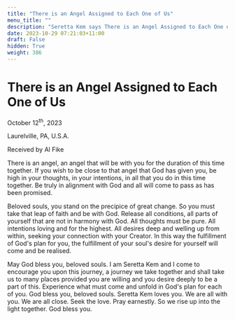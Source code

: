 ```yaml
---
title: "There is an Angel Assigned to Each One of Us"
menu_title: ""
description: "Seretta Kem says There is an Angel Assigned to Each One of Us"
date: 2023-10-29 07:21:03+11:00
draft: False
hidden: True
weight: 386
---
```

# There is an Angel Assigned to Each One of Us  

October 12<sup>th</sup>, 2023

Laurelville, PA, U.S.A.

Received by Al Fike  


There is an angel, an angel that will be with you for the duration of this time together. If you wish to be close to that angel that God has given you, be high in your thoughts, in your intentions, in all that you do in this time together. Be truly in alignment with God and all will come to pass as has been promised.

Beloved souls, you stand on the precipice of great change. So you must take that leap of faith and be with God. Release all conditions, all parts of yourself that are not in harmony with God. All thoughts must be pure. All intentions loving and for the highest. All desires deep and welling up from within, seeking your connection with your Creator. In this way the fulfillment of God's plan for you, the fulfillment of your soul's desire for yourself will come and be realised. 

May God bless you, beloved souls. I am Seretta Kem and I come to encourage you upon this journey, a journey we take together and shall take us to many places provided you are willing and you desire deeply to be a part of this. Experience what must come and unfold in God's plan for each of you.  God bless you, beloved souls. Seretta Kem loves you. We are all with you. We are all close. Seek the love. Pray earnestly. So we rise up into the light together. God bless you. 